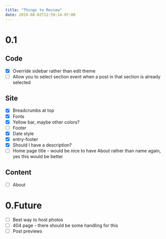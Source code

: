 ```yaml
---
title: "Things to Review"
date: 2019-08-02T12:59:14-07:00
---
```


# 0.1

## Code
- [x] Override sidebar rather than edit theme
- [ ] Allow you to select section event when a post in that section is already selected

## Site
- [x] Breadcrumbs at top
- [x] Fonts
- [x] Yellow bar, maybe other colors?
- [ ] Footer
- [x] Date style
- [x] entry-footer
- [x] Should I have a description?
- [ ] Home page title - would be nice to have About rather than name again, yes this would be better

## Content
  - [ ] About

# 0.Future
- [ ] Best way to host photos
- [ ] 404 page - there should be some handling for this
- [ ] Post previews